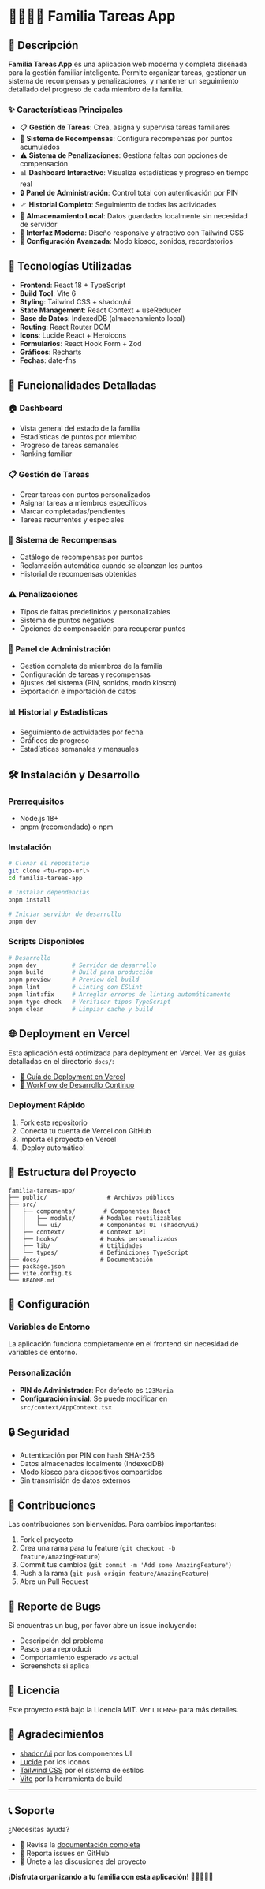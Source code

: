 # 👨‍👩‍👧‍👦 Familia Tareas App

## 🌟 Descripción

**Familia Tareas App** es una aplicación web moderna y completa diseñada para la gestión familiar inteligente. Permite organizar tareas, gestionar un sistema de recompensas y penalizaciones, y mantener un seguimiento detallado del progreso de cada miembro de la familia.

### ✨ Características Principales

- 📋 **Gestión de Tareas**: Crea, asigna y supervisa tareas familiares
- 🎁 **Sistema de Recompensas**: Configura recompensas por puntos acumulados
- ⚠️ **Sistema de Penalizaciones**: Gestiona faltas con opciones de compensación
- 📊 **Dashboard Interactivo**: Visualiza estadísticas y progreso en tiempo real
- 🔒 **Panel de Administración**: Control total con autenticación por PIN
- 📈 **Historial Completo**: Seguimiento de todas las actividades
- 💾 **Almacenamiento Local**: Datos guardados localmente sin necesidad de servidor
- 🎨 **Interfaz Moderna**: Diseño responsive y atractivo con Tailwind CSS
- 🔧 **Configuración Avanzada**: Modo kiosco, sonidos, recordatorios

## 🚀 Tecnologías Utilizadas

- **Frontend**: React 18 + TypeScript
- **Build Tool**: Vite 6
- **Styling**: Tailwind CSS + shadcn/ui
- **State Management**: React Context + useReducer
- **Base de Datos**: IndexedDB (almacenamiento local)
- **Routing**: React Router DOM
- **Icons**: Lucide React + Heroicons
- **Formularios**: React Hook Form + Zod
- **Gráficos**: Recharts
- **Fechas**: date-fns

## 📱 Funcionalidades Detalladas

### 🏠 Dashboard
- Vista general del estado de la familia
- Estadísticas de puntos por miembro
- Progreso de tareas semanales
- Ranking familiar

### 📋 Gestión de Tareas
- Crear tareas con puntos personalizados
- Asignar tareas a miembros específicos
- Marcar completadas/pendientes
- Tareas recurrentes y especiales

### 🎁 Sistema de Recompensas
- Catálogo de recompensas por puntos
- Reclamación automática cuando se alcanzan los puntos
- Historial de recompensas obtenidas

### ⚠️ Penalizaciones
- Tipos de faltas predefinidos y personalizables
- Sistema de puntos negativos
- Opciones de compensación para recuperar puntos

### 🔧 Panel de Administración
- Gestión completa de miembros de la familia
- Configuración de tareas y recompensas
- Ajustes del sistema (PIN, sonidos, modo kiosco)
- Exportación e importación de datos

### 📊 Historial y Estadísticas
- Seguimiento de actividades por fecha
- Gráficos de progreso
- Estadísticas semanales y mensuales

## 🛠️ Instalación y Desarrollo

### Prerrequisitos
- Node.js 18+ 
- pnpm (recomendado) o npm

### Instalación
```bash
# Clonar el repositorio
git clone <tu-repo-url>
cd familia-tareas-app

# Instalar dependencias
pnpm install

# Iniciar servidor de desarrollo
pnpm dev
```

### Scripts Disponibles
```bash
# Desarrollo
pnpm dev          # Servidor de desarrollo
pnpm build        # Build para producción
pnpm preview      # Preview del build
pnpm lint         # Linting con ESLint
pnpm lint:fix     # Arreglar errores de linting automáticamente
pnpm type-check   # Verificar tipos TypeScript
pnpm clean        # Limpiar cache y build
```

## 🌐 Deployment en Vercel

Esta aplicación está optimizada para deployment en Vercel. Ver las guías detalladas en el directorio `docs/`:

- [📖 Guía de Deployment en Vercel](./docs/vercel-deployment-guide.md)
- [🔄 Workflow de Desarrollo Continuo](./docs/development-workflow.md)

### Deployment Rápido
1. Fork este repositorio
2. Conecta tu cuenta de Vercel con GitHub
3. Importa el proyecto en Vercel
4. ¡Deploy automático!

## 📁 Estructura del Proyecto

```
familia-tareas-app/
├── public/                 # Archivos públicos
├── src/
│   ├── components/        # Componentes React
│   │   ├── modals/       # Modales reutilizables
│   │   └── ui/           # Componentes UI (shadcn/ui)
│   ├── context/          # Context API
│   ├── hooks/            # Hooks personalizados
│   ├── lib/              # Utilidades
│   └── types/            # Definiciones TypeScript
├── docs/                 # Documentación
├── package.json
├── vite.config.ts
└── README.md
```

## 🔧 Configuración

### Variables de Entorno
La aplicación funciona completamente en el frontend sin necesidad de variables de entorno.

### Personalización
- **PIN de Administrador**: Por defecto es `123Maria`
- **Configuración inicial**: Se puede modificar en `src/context/AppContext.tsx`

## 🔒 Seguridad

- Autenticación por PIN con hash SHA-256
- Datos almacenados localmente (IndexedDB)
- Modo kiosco para dispositivos compartidos
- Sin transmisión de datos externos

## 🤝 Contribuciones

Las contribuciones son bienvenidas. Para cambios importantes:

1. Fork el proyecto
2. Crea una rama para tu feature (`git checkout -b feature/AmazingFeature`)
3. Commit tus cambios (`git commit -m 'Add some AmazingFeature'`)
4. Push a la rama (`git push origin feature/AmazingFeature`)
5. Abre un Pull Request

## 🐛 Reporte de Bugs

Si encuentras un bug, por favor abre un issue incluyendo:
- Descripción del problema
- Pasos para reproducir
- Comportamiento esperado vs actual
- Screenshots si aplica

## 📄 Licencia

Este proyecto está bajo la Licencia MIT. Ver `LICENSE` para más detalles.

## 🙏 Agradecimientos

- [shadcn/ui](https://ui.shadcn.com/) por los componentes UI
- [Lucide](https://lucide.dev/) por los iconos
- [Tailwind CSS](https://tailwindcss.com/) por el sistema de estilos
- [Vite](https://vitejs.dev/) por la herramienta de build

---

## 📞 Soporte

¿Necesitas ayuda? 
- 📖 Revisa la [documentación completa](./docs/)
- 🐛 Reporta issues en GitHub
- 💬 Únete a las discusiones del proyecto

**¡Disfruta organizando a tu familia con esta aplicación! 👨‍👩‍👧‍👦✨**
